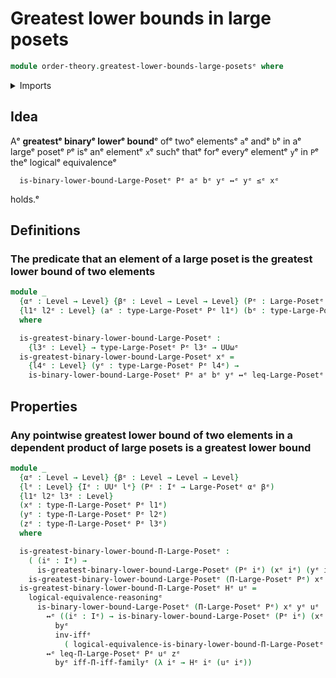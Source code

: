 # Greatest lower bounds in large posets

```agda
module order-theory.greatest-lower-bounds-large-posetsᵉ where
```

<details><summary>Imports</summary>

```agda
open import foundation.logical-equivalencesᵉ
open import foundation.universe-levelsᵉ

open import order-theory.dependent-products-large-posetsᵉ
open import order-theory.large-posetsᵉ
open import order-theory.lower-bounds-large-posetsᵉ
```

</details>

## Idea

Aᵉ **greatestᵉ binaryᵉ lowerᵉ bound**ᵉ ofᵉ twoᵉ elementsᵉ `a`ᵉ andᵉ `b`ᵉ in aᵉ largeᵉ posetᵉ
`P`ᵉ isᵉ anᵉ elementᵉ `x`ᵉ suchᵉ thatᵉ forᵉ everyᵉ elementᵉ `y`ᵉ in `P`ᵉ theᵉ logicalᵉ
equivalenceᵉ

```text
  is-binary-lower-bound-Large-Posetᵉ Pᵉ aᵉ bᵉ yᵉ ↔ᵉ yᵉ ≤ᵉ xᵉ
```

holds.ᵉ

## Definitions

### The predicate that an element of a large poset is the greatest lower bound of two elements

```agda
module _
  {αᵉ : Level → Level} {βᵉ : Level → Level → Level} (Pᵉ : Large-Posetᵉ αᵉ βᵉ)
  {l1ᵉ l2ᵉ : Level} (aᵉ : type-Large-Posetᵉ Pᵉ l1ᵉ) (bᵉ : type-Large-Posetᵉ Pᵉ l2ᵉ)
  where

  is-greatest-binary-lower-bound-Large-Posetᵉ :
    {l3ᵉ : Level} → type-Large-Posetᵉ Pᵉ l3ᵉ → UUωᵉ
  is-greatest-binary-lower-bound-Large-Posetᵉ xᵉ =
    {l4ᵉ : Level} (yᵉ : type-Large-Posetᵉ Pᵉ l4ᵉ) →
    is-binary-lower-bound-Large-Posetᵉ Pᵉ aᵉ bᵉ yᵉ ↔ᵉ leq-Large-Posetᵉ Pᵉ yᵉ xᵉ
```

## Properties

### Any pointwise greatest lower bound of two elements in a dependent product of large posets is a greatest lower bound

```agda
module _
  {αᵉ : Level → Level} {βᵉ : Level → Level → Level}
  {lᵉ : Level} {Iᵉ : UUᵉ lᵉ} (Pᵉ : Iᵉ → Large-Posetᵉ αᵉ βᵉ)
  {l1ᵉ l2ᵉ l3ᵉ : Level}
  (xᵉ : type-Π-Large-Posetᵉ Pᵉ l1ᵉ)
  (yᵉ : type-Π-Large-Posetᵉ Pᵉ l2ᵉ)
  (zᵉ : type-Π-Large-Posetᵉ Pᵉ l3ᵉ)
  where

  is-greatest-binary-lower-bound-Π-Large-Posetᵉ :
    ( (iᵉ : Iᵉ) →
      is-greatest-binary-lower-bound-Large-Posetᵉ (Pᵉ iᵉ) (xᵉ iᵉ) (yᵉ iᵉ) (zᵉ iᵉ)) →
    is-greatest-binary-lower-bound-Large-Posetᵉ (Π-Large-Posetᵉ Pᵉ) xᵉ yᵉ zᵉ
  is-greatest-binary-lower-bound-Π-Large-Posetᵉ Hᵉ uᵉ =
    logical-equivalence-reasoningᵉ
      is-binary-lower-bound-Large-Posetᵉ (Π-Large-Posetᵉ Pᵉ) xᵉ yᵉ uᵉ
        ↔ᵉ ((iᵉ : Iᵉ) → is-binary-lower-bound-Large-Posetᵉ (Pᵉ iᵉ) (xᵉ iᵉ) (yᵉ iᵉ) (uᵉ iᵉ))
          byᵉ
          inv-iffᵉ
            ( logical-equivalence-is-binary-lower-bound-Π-Large-Posetᵉ Pᵉ xᵉ yᵉ uᵉ)
        ↔ᵉ leq-Π-Large-Posetᵉ Pᵉ uᵉ zᵉ
          byᵉ iff-Π-iff-familyᵉ (λ iᵉ → Hᵉ iᵉ (uᵉ iᵉ))
```